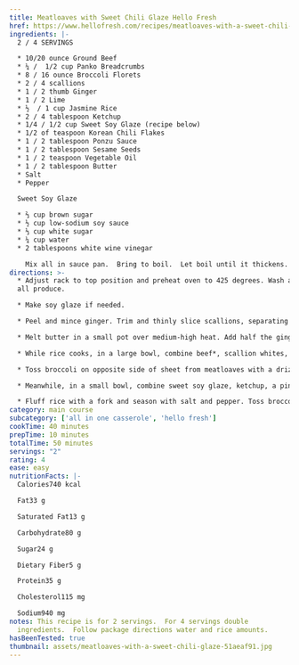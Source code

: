 ```yaml
---
title: Meatloaves with Sweet Chili Glaze Hello Fresh
href: https://www.hellofresh.com/recipes/meatloaves-with-a-sweet-chili-glaze-5eb07c9fbc3b52407e591a6a
ingredients: |-
  2 / 4 SERVINGS

  * 10/20 ounce Ground Beef
  * ¼ /  1/2 cup Panko Breadcrumbs
  * 8 / 16 ounce Broccoli Florets
  * 2 / 4 scallions
  * 1 / 2 thumb Ginger
  * 1 / 2 Lime
  * ½  / 1 cup Jasmine Rice
  * 2 / 4 tablespoon Ketchup
  * 1/4 / 1/2 cup Sweet Soy Glaze (recipe below)
  * 1/2 of teaspoon Korean Chili Flakes
  * 1 / 2 tablespoon Ponzu Sauce
  * 1 / 2 tablespoon Sesame Seeds
  * 1 / 2 teaspoon Vegetable Oil
  * 1 / 2 tablespoon Butter
  * Salt
  * Pepper

  Sweet Soy Glaze

  * ⅔ cup brown sugar
  * ½ cup low-sodium soy sauce
  * ⅓ cup white sugar
  * ¼ cup water
  * 2 tablespoons white wine vinegar

    Mix all in sauce pan.  Bring to boil.  Let boil until it thickens.
directions: >-
  * Adjust rack to top position and preheat oven to 425 degrees. Wash and dry
  all produce.

  * Make soy glaze if needed.

  * Peel and mince ginger. Trim and thinly slice scallions, separating whites from greens; mince whites. Cut broccoli florets into bite-size pieces, if necessary. Quarter lime.

  * Melt butter in a small pot over medium-high heat. Add half the ginger and cook until fragrant, 30 seconds. • Add rice, 3/4 C water, and a big pinch of salt. Bring to a boil, then cover and reduce heat to low. Cook until rice is tender, 15-18 minutes. Keep covered off heat until ready to serve. (for 4 servings use 1 1/2 cups water, 2 tbs butter and 1 cup rice.)

  * While rice cooks, in a large bowl, combine beef*, scallion whites, panko, remaining ginger, 1/2 tsp salt, and pepper. Gently combine, then form into two 1-inch-tall loaves. Place on one side of a baking sheet. Form beef mixture into four loaves and spread out across entire sheet.

  * Toss broccoli on opposite side of sheet from meatloaves with a drizzle of oil, salt and pepper. • Roast on top rack until meatloaves are cooked through and broccoli is browned and tender, 15-18 minutes. 

  * Meanwhile, in a small bowl, combine sweet soy glaze, ketchup, a pinch of chili flakes to taste, and a squeeze of lime juice to taste. • In the last 2-3 minutes of roasting, remove baking sheet from oven; brush tops of meatloaves with 1 TBSP glaze mixture each. • Return to oven until glaze is tacky.  Save any remaining glaze mixture for serving.

  * Fluff rice with a fork and season with salt and pepper. Toss broccoli with ponzu and half the sesame seeds. • Divide rice, broccoli, and meatloaves between plates. Drizzle meatloaves with any remaining glaze mixture. Garnish with scallion greens, remaining sesame seeds, and as many chili flakes as you like. Serve with remaining lime wedges on the side.
category: main course
subcategory: ['all in one casserole', 'hello fresh']
cookTime: 40 minutes
prepTime: 10 minutes
totalTime: 50 minutes
servings: "2"
rating: 4
ease: easy
nutritionFacts: |-
  Calories740 kcal

  Fat33 g

  Saturated Fat13 g

  Carbohydrate80 g

  Sugar24 g

  Dietary Fiber5 g

  Protein35 g

  Cholesterol115 mg

  Sodium940 mg
notes: This recipe is for 2 servings.  For 4 servings double
  ingredients.  Follow package directions water and rice amounts.
hasBeenTested: true
thumbnail: assets/meatloaves-with-a-sweet-chili-glaze-51aeaf91.jpg
---
```

